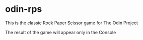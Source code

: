 # odin-rps
This is the classic Rock Paper Scissor game for The Odin Project

The result of the game will appear only in the Console